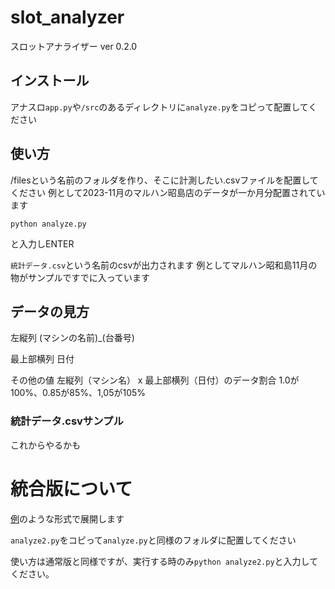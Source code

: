 # slot_analyzer
スロットアナライザー
ver 0.2.0

## インストール
アナスロ`app.py`や`/src`のあるディレクトリに`analyze.py`をコピって配置してください

## 使い方
/filesという名前のフォルダを作り、そこに計測したい.csvファイルを配置してください
例として2023-11月のマルハン昭島店のデータが一か月分配置されています

```
python analyze.py
```
と入力しENTER

`統計データ.csv`という名前のcsvが出力されます
例としてマルハン昭和島11月の物がサンプルですでに入っています

## データの見方
左縦列
(マシンの名前)_(台番号)

最上部横列
日付

その他の値
左縦列（マシン名） x 最上部横列（日付）のデータ割合 1.0が100%、0.85が85%、1,05が105%

### 統計データ.csvサンプル
これからやるかも

# 統合版について
[例](統計データ_総合版.csv)のような形式で展開します

`analyze2.py`をコピって`analyze.py`と同様のフォルダに配置してください

使い方は通常版と同様ですが、実行する時のみ```python analyze2.py```と入力してください。